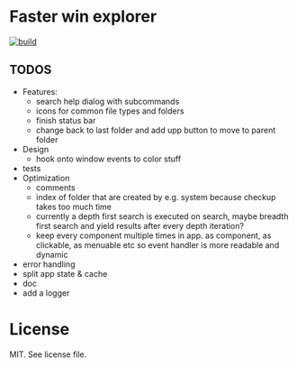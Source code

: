 # Faster win explorer
[![build](https://github.com/Khirath-bit/win-expl/actions/workflows/build.yml/badge.svg)](https://github.com/Khirath-bit/win-expl/actions/workflows/build.yml)


## TODOS
- Features:
    - search help dialog with subcommands
    - icons for common file types and folders
    - finish status bar
    - change back to last folder and add upp button to move to parent folder
- Design
    - hook onto window events to color stuff
- tests
- Optimization
    - comments
    - index of folder that are created by e.g. system because checkup takes too much time
    - currently a depth first search is executed on search, maybe breadth first search and yield results after every depth iteration?
    - keep every component multiple times in app. as component, as clickable, as menuable etc so event handler is more readable and dynamic
- error handling
- split app state & cache
- doc
- add a logger

# License
MIT. See license file.